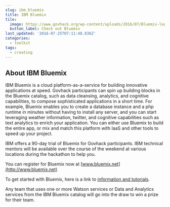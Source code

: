 ```yaml
---
slug: ibm_bluemix
title: IBM Bluemix
tile:
  image: https://www.govhack.org/wp-content/uploads/2016/07/Bluemix-logo-right.png
  button_label: Check out Bluemix
last_updated: '2016-07-25T07:11:48.836Z'
categories:
  - toolkit
tags:
  - creating
---
```

## About IBM Bluemix

IBM Bluemix is a cloud platform-as-a-service for building innovative applications at speed.  Govhack participants can spin up building blocks in the Bluemix catalog, such as data cleansing, analytics, and cognitive capabilities, to compose sophisticated applications in a short time.  For example, Bluemix enables you to create a database instance and a php runtime in minutes without having to install any server, and you can start leveraging weather information, twitter, and cognitive capabilities such as text analytics to enrich your application.  You can either use Bluemix to build the entire app, or mix and match this platform with IaaS and other tools to speed up your project.

IBM offers a 90-day trial of Bluemix for Govhack participants. IBM technical mentors will be available over the course of the weekend at various locations during the hackathon to help you.

You can register for Bluemix now at [www.bluemix.net](http://www.bluemix.net)

To get started with Bluemix, here is a link to [information and tutorials](https://ibm.box.com/s/jqedu4br965poefsbdfvwczlkyu5dj2t).

Any team that uses one or more Watson services or Data and Analytics services from the IBM Bluemix catalog will go into the draw to win a prize for their team.